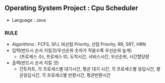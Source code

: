 ## Operating System Project : Cpu Scheduler
- Language : Java

### RULE
- Algorithms : FCFS, SFJ, 비선점 Priority, 선점 Priority, RR, SRT, HRN
- 입력(반드시 순서 지킬것/우선순위 숫자가 작을수록 우선순위 높게)
  - (프로세스 수), 프로세스 ID, 도착시간, 서비스시간, 우선순위, 시간할당량
- 출력(반드시 순서 지킬 것)
  - 간트차트, 각 프로세스별 대기시간, 평균 대기 시간, 각 프로세스별 응답시간, 평균응답시간, 각 프로세스별 반환시간, 평균반환시간